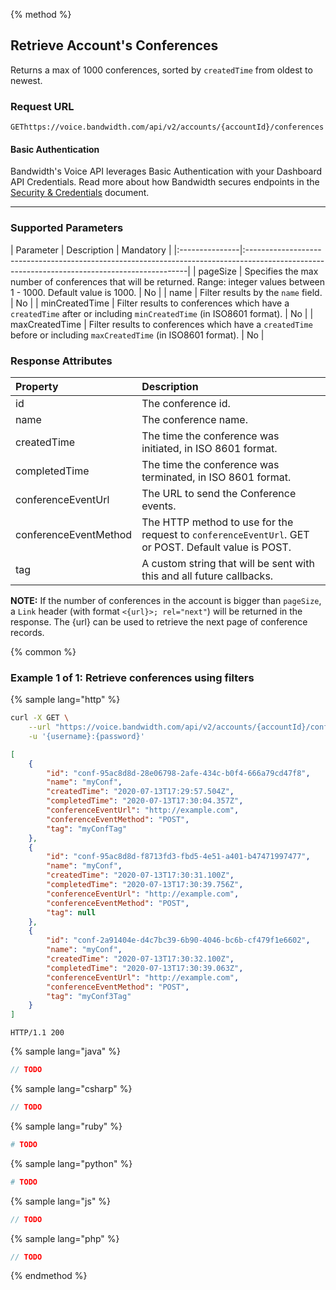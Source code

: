 {% method %}

## Retrieve Account's Conferences
Returns a max of 1000 conferences, sorted by `createdTime` from oldest to newest.

### Request URL

<code class="get">GET</code>`https://voice.bandwidth.com/api/v2/accounts/{accountId}/conferences`

#### Basic Authentication

Bandwidth's Voice API leverages Basic Authentication with your Dashboard API Credentials. Read more about how Bandwidth secures endpoints in the [Security & Credentials](../../../guides/accountCredentials.md) document.

---

### Supported Parameters

| Parameter      | Description                                                                                                                      | Mandatory |
|:---------------|:---------------------------------------------------------------------------------------------------------------------------------------------|
| pageSize       | Specifies the max number of conferences that will be returned. Range: integer values between 1 - 1000. Default value is 1000.    | No        |
| name           | Filter results by the `name` field.                                                                                              | No        |
| minCreatedTime | Filter results to conferences which have a `createdTime` after or including `minCreatedTime` (in ISO8601 format).                | No        |
| maxCreatedTime | Filter results to conferences which have a `createdTime` before or including `maxCreatedTime` (in ISO8601 format).               | No        |

### Response Attributes

| Property              | Description                                                                                          |
|:----------------------|:-----------------------------------------------------------------------------------------------------|
| id                    | The conference id.                                                                                   |
| name                  | The conference name.                                                                                 |
| createdTime           | The time the conference was initiated, in ISO 8601 format.                                           |
| completedTime         | The time the conference was terminated, in ISO 8601 format.                                          |
| conferenceEventUrl    | The URL to send the Conference events.                                                               |
| conferenceEventMethod | The HTTP method to use for the request to `conferenceEventUrl`. GET or POST. Default value is POST.  |
| tag                   | A custom string that will be sent with this and all future callbacks.                                |

**NOTE:** If the number of conferences in the account is bigger than `pageSize`, a `Link` header (with format `<{url}>; rel="next"`) will be returned in the response. The {url} can be used to retrieve the next page of conference records.

{% common %}

### Example 1 of 1: Retrieve conferences using filters

{% sample lang="http" %}

```bash
curl -X GET \
    --url "https://voice.bandwidth.com/api/v2/accounts/{accountId}/conferences?name={name}&minCreatedTime={minCreatedTime}&maxCreatedTime={maxCreatedTime}" \
    -u '{username}:{password}'
```

```json
[
    {
        "id": "conf-95ac8d8d-28e06798-2afe-434c-b0f4-666a79cd47f8",
        "name": "myConf",
        "createdTime": "2020-07-13T17:29:57.504Z",
        "completedTime": "2020-07-13T17:30:04.357Z",
        "conferenceEventUrl": "http://example.com",
        "conferenceEventMethod": "POST",
        "tag": "myConfTag"
    },
    {
        "id": "conf-95ac8d8d-f8713fd3-fbd5-4e51-a401-b47471997477",
        "name": "myConf",
        "createdTime": "2020-07-13T17:30:31.100Z",
        "completedTime": "2020-07-13T17:30:39.756Z",
        "conferenceEventUrl": "http://example.com",
        "conferenceEventMethod": "POST",
        "tag": null
    },
    {
        "id": "conf-2a91404e-d4c7bc39-6b90-4046-bc6b-cf479f1e6602",
        "name": "myConf",
        "createdTime": "2020-07-13T17:30:32.100Z",
        "completedTime": "2020-07-13T17:30:39.063Z",
        "conferenceEventUrl": "http://example.com",
        "conferenceEventMethod": "POST",
        "tag": "myConf3Tag"
    }
]
```

```
HTTP/1.1 200
```

{% sample lang="java" %}

```java
// TODO
```

{% sample lang="csharp" %}

```csharp
// TODO
```

{% sample lang="ruby" %}

```ruby
# TODO
```

{% sample lang="python" %}

```python
# TODO
```

{% sample lang="js" %}

```js
// TODO
```

{% sample lang="php" %}

```php
// TODO
```

{% endmethod %}
